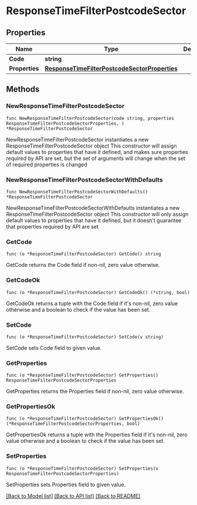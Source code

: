 # ResponseTimeFilterPostcodeSector

## Properties

Name | Type | Description | Notes
------------ | ------------- | ------------- | -------------
**Code** | **string** |  | 
**Properties** | [**ResponseTimeFilterPostcodeSectorProperties**](ResponseTimeFilterPostcodeSectorProperties.md) |  | 

## Methods

### NewResponseTimeFilterPostcodeSector

`func NewResponseTimeFilterPostcodeSector(code string, properties ResponseTimeFilterPostcodeSectorProperties, ) *ResponseTimeFilterPostcodeSector`

NewResponseTimeFilterPostcodeSector instantiates a new ResponseTimeFilterPostcodeSector object
This constructor will assign default values to properties that have it defined,
and makes sure properties required by API are set, but the set of arguments
will change when the set of required properties is changed

### NewResponseTimeFilterPostcodeSectorWithDefaults

`func NewResponseTimeFilterPostcodeSectorWithDefaults() *ResponseTimeFilterPostcodeSector`

NewResponseTimeFilterPostcodeSectorWithDefaults instantiates a new ResponseTimeFilterPostcodeSector object
This constructor will only assign default values to properties that have it defined,
but it doesn't guarantee that properties required by API are set

### GetCode

`func (o *ResponseTimeFilterPostcodeSector) GetCode() string`

GetCode returns the Code field if non-nil, zero value otherwise.

### GetCodeOk

`func (o *ResponseTimeFilterPostcodeSector) GetCodeOk() (*string, bool)`

GetCodeOk returns a tuple with the Code field if it's non-nil, zero value otherwise
and a boolean to check if the value has been set.

### SetCode

`func (o *ResponseTimeFilterPostcodeSector) SetCode(v string)`

SetCode sets Code field to given value.


### GetProperties

`func (o *ResponseTimeFilterPostcodeSector) GetProperties() ResponseTimeFilterPostcodeSectorProperties`

GetProperties returns the Properties field if non-nil, zero value otherwise.

### GetPropertiesOk

`func (o *ResponseTimeFilterPostcodeSector) GetPropertiesOk() (*ResponseTimeFilterPostcodeSectorProperties, bool)`

GetPropertiesOk returns a tuple with the Properties field if it's non-nil, zero value otherwise
and a boolean to check if the value has been set.

### SetProperties

`func (o *ResponseTimeFilterPostcodeSector) SetProperties(v ResponseTimeFilterPostcodeSectorProperties)`

SetProperties sets Properties field to given value.



[[Back to Model list]](../README.md#documentation-for-models) [[Back to API list]](../README.md#documentation-for-api-endpoints) [[Back to README]](../README.md)


